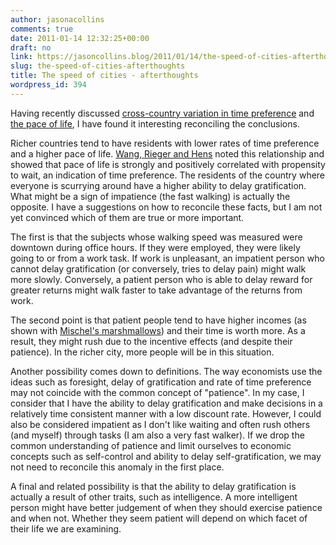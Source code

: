 ```yaml
---
author: jasonacollins
comments: true
date: 2011-01-14 12:32:25+00:00
draft: no
link: https://jasoncollins.blog/2011/01/14/the-speed-of-cities-afterthoughts/
slug: the-speed-of-cities-afterthoughts
title: The speed of cities - afterthoughts
wordpress_id: 394
---
```


Having recently discussed [cross-country variation in time preference](https://jasoncollins.blog/2011/01/cross-country-variation-in-time-preference/) and [the pace of life](https://jasoncollins.blog/2011/01/the-speed-of-cities-part-ii/), I have found it interesting reconciling the conclusions.

Richer countries tend to have residents with lower rates of time preference and a higher pace of life. [Wang, Rieger and Hens](http://papers.ssrn.com/sol3/papers.cfm?abstract_id=1481443) noted this relationship and showed that pace of life is strongly and positively correlated with propensity to wait, an indication of time preference. The residents of the country where everyone is scurrying around have a higher ability to delay gratification. What might be a sign of impatience (the fast walking) is actually the opposite. I have a suggestions on how to reconcile these facts, but I am not yet convinced which of them are true or more important.

The first is that the subjects whose walking speed was measured were downtown during office hours. If they were employed, they were likely going to or from a work task. If work is unpleasant, an impatient person who cannot delay gratification (or conversely, tries to delay pain) might walk more slowly. Conversely, a patient person who is able to delay reward for greater returns might walk faster to take advantage of the returns from work.

The second point is that patient people tend to have higher incomes (as shown with [Mischel's marshmallows](https://jasoncollins.blog/2010/08/the-predictive-power-of-marshmallows/)) and their time is worth more. As a result, they might rush due to the incentive effects (and despite their patience). In the richer city, more people will be in this situation.

Another possibility comes down to definitions. The way economists use the ideas such as foresight, delay of gratification and rate of time preference may not coincide with the common concept of "patience". In my case, I consider that I have the ability to delay gratification and make decisions in a relatively time consistent manner with a low discount rate. However, I could also be considered impatient as I don't like waiting and often rush others (and myself) through tasks (I am also a very fast walker). If we drop the common understanding of patience and limit ourselves to economic concepts such as self-control and ability to delay self-gratification, we may not need to reconcile this anomaly in the first place.

A final and related possibility is that the ability to delay gratification is actually a result of other traits, such as intelligence. A more intelligent person might have better judgement of when they should exercise patience and when not. Whether they seem patient will depend on which facet of their life we are examining.
